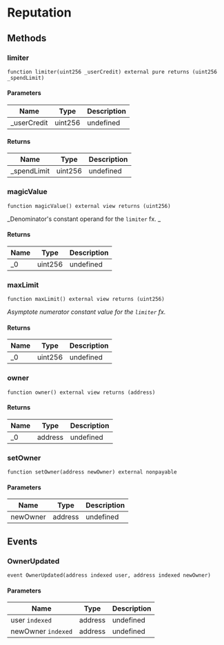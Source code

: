 # Reputation

## Methods

### limiter

```solidity
function limiter(uint256 _userCredit) external pure returns (uint256 _spendLimit)
```

#### Parameters

| Name         | Type    | Description |
| ------------ | ------- | ----------- |
| \_userCredit | uint256 | undefined   |

#### Returns

| Name         | Type    | Description |
| ------------ | ------- | ----------- |
| \_spendLimit | uint256 | undefined   |

### magicValue

```solidity
function magicValue() external view returns (uint256)
```

_Denominator&#39;s constant operand for the `limiter` fx. _

#### Returns

| Name | Type    | Description |
| ---- | ------- | ----------- |
| \_0  | uint256 | undefined   |

### maxLimit

```solidity
function maxLimit() external view returns (uint256)
```

_Asymptote numerator constant value for the `limiter` fx._

#### Returns

| Name | Type    | Description |
| ---- | ------- | ----------- |
| \_0  | uint256 | undefined   |

### owner

```solidity
function owner() external view returns (address)
```

#### Returns

| Name | Type    | Description |
| ---- | ------- | ----------- |
| \_0  | address | undefined   |

### setOwner

```solidity
function setOwner(address newOwner) external nonpayable
```

#### Parameters

| Name     | Type    | Description |
| -------- | ------- | ----------- |
| newOwner | address | undefined   |

## Events

### OwnerUpdated

```solidity
event OwnerUpdated(address indexed user, address indexed newOwner)
```

#### Parameters

| Name               | Type    | Description |
| ------------------ | ------- | ----------- |
| user `indexed`     | address | undefined   |
| newOwner `indexed` | address | undefined   |
